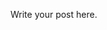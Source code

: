 <!--
.. title: Lecture-21-23 TBD
.. slug: lecture-21-23-tbd
.. date: 2021-11-15 12:15 UTC+10:00
.. tags:
.. category:
.. link:
.. description:
.. type: text
-->

Write your post here.
